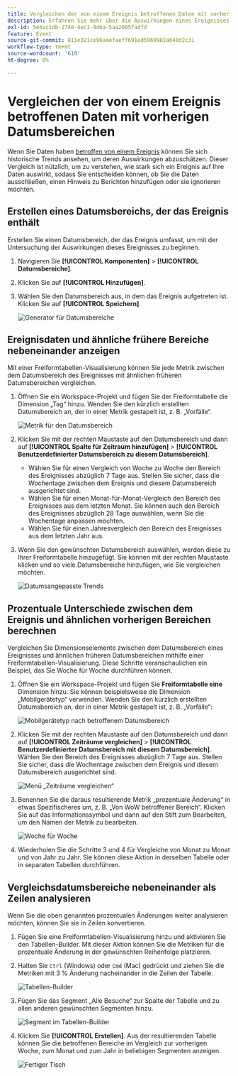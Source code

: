 ```yaml
---
title: Vergleichen der von einem Ereignis betroffenen Daten mit vorherigen Datumsbereichen
description: Erfahren Sie mehr über die Auswirkungen eines Ereignisses, z. B. eines Implementierungsproblems oder -ausfalls, indem Sie es mit früheren Trends vergleichen.
exl-id: 5e4ac1db-2740-4ec1-9d6a-5aa2005fadfd
feature: Event
source-git-commit: 811e321ce96aaefaeff691ed5969981a048d2c31
workflow-type: tm+mt
source-wordcount: '610'
ht-degree: 0%

---
```


# Vergleichen der von einem Ereignis betroffenen Daten mit vorherigen Datumsbereichen

Wenn Sie Daten haben [betroffen von einem Ereignis](overview.md) können Sie sich historische Trends ansehen, um deren Auswirkungen abzuschätzen. Dieser Vergleich ist nützlich, um zu verstehen, wie stark sich ein Ereignis auf Ihre Daten auswirkt, sodass Sie entscheiden können, ob Sie die Daten ausschließen, einen Hinweis zu Berichten hinzufügen oder sie ignorieren möchten.

## Erstellen eines Datumsbereichs, der das Ereignis enthält

Erstellen Sie einen Datumsbereich, der das Ereignis umfasst, um mit der Untersuchung der Auswirkungen dieses Ereignisses zu beginnen.

1. Navigieren Sie **[!UICONTROL Komponenten]** > **[!UICONTROL Datumsbereiche]**.
2. Klicken Sie auf **[!UICONTROL Hinzufügen]**.
3. Wählen Sie den Datumsbereich aus, in dem das Ereignis aufgetreten ist. Klicken Sie auf **[!UICONTROL Speichern]**.

   ![Generator für Datumsbereiche](assets/date_range_builder.png)

## Ereignisdaten und ähnliche frühere Bereiche nebeneinander anzeigen

Mit einer Freiformtabellen-Visualisierung können Sie jede Metrik zwischen dem Datumsbereich des Ereignisses mit ähnlichen früheren Datumsbereichen vergleichen.

1. Öffnen Sie ein Workspace-Projekt und fügen Sie der Freiformtabelle die Dimension „Tag“ hinzu. Wenden Sie den kürzlich erstellten Datumsbereich an, der in einer Metrik gestapelt ist, z. B. „Vorfälle“.

   ![Metrik für den Datumsbereich](assets/date_range_metric.png)

2. Klicken Sie mit der rechten Maustaste auf den Datumsbereich und dann auf **[!UICONTROL Spalte für Zeitraum hinzufügen]** > **[!UICONTROL Benutzerdefinierter Datumsbereich zu diesem Datumsbereich]**.
   * Wählen Sie für einen Vergleich von Woche zu Woche den Bereich des Ereignisses abzüglich 7 Tage aus. Stellen Sie sicher, dass die Wochentage zwischen dem Ereignis und diesem Datumsbereich ausgerichtet sind.
   * Wählen Sie für einen Monat-für-Monat-Vergleich den Bereich des Ereignisses aus dem letzten Monat. Sie können auch den Bereich des Ereignisses abzüglich 28 Tage auswählen, wenn Sie die Wochentage anpassen möchten.
   * Wählen Sie für einen Jahresvergleich den Bereich des Ereignisses aus dem letzten Jahr aus.
3. Wenn Sie den gewünschten Datumsbereich auswählen, werden diese zu Ihrer Freiformtabelle hinzugefügt. Sie können mit der rechten Maustaste klicken und so viele Datumsbereiche hinzufügen, wie Sie vergleichen möchten.

   ![Datumsangepasste Trends](assets/date_aligned_trends.png)

## Prozentuale Unterschiede zwischen dem Ereignis und ähnlichen vorherigen Bereichen berechnen

Vergleichen Sie Dimensionselemente zwischen dem Datumsbereich eines Ereignisses und ähnlichen früheren Datumsbereichen mithilfe einer Freiformtabellen-Visualisierung. Diese Schritte veranschaulichen ein Beispiel, das Sie Woche für Woche durchführen können.

1. Öffnen Sie ein Workspace-Projekt und fügen Sie **Freiformtabelle eine** Dimension hinzu. Sie können beispielsweise die Dimension „Mobilgerätetyp“ verwenden. Wenden Sie den kürzlich erstellten Datumsbereich an, der in einer Metrik gestapelt ist, z. B. „Vorfälle“:

   ![Mobilgerätetyp nach betroffenem Datumsbereich](assets/mobile_device_type.png)

2. Klicken Sie mit der rechten Maustaste auf den Datumsbereich und dann auf **[!UICONTROL Zeiträume vergleichen]** > **[!UICONTROL Benutzerdefinierter Datumsbereich mit diesem Datumsbereich]**. Wählen Sie den Bereich des Ereignisses abzüglich 7 Tage aus. Stellen Sie sicher, dass die Wochentage zwischen dem Ereignis und diesem Datumsbereich ausgerichtet sind.

   ![Menü „Zeiträume vergleichen“](assets/compare_time_custom.png)

3. Benennen Sie die daraus resultierende Metrik „prozentuale Änderung“ in etwas Spezifischeres um, z. B. „Von WoW betroffener Bereich“. Klicken Sie auf das Informationssymbol und dann auf den Stift zum Bearbeiten, um den Namen der Metrik zu bearbeiten.

   ![Woche für Woche](assets/wow_affected_range.png)

4. Wiederholen Sie die Schritte 3 und 4 für Vergleiche von Monat zu Monat und von Jahr zu Jahr. Sie können diese Aktion in derselben Tabelle oder in separaten Tabellen durchführen.

## Vergleichsdatumsbereiche nebeneinander als Zeilen analysieren

Wenn Sie die oben genannten prozentualen Änderungen weiter analysieren möchten, können Sie sie in Zeilen konvertieren.

1. Fügen Sie eine Freiformtabellen-Visualisierung hinzu und aktivieren Sie den Tabellen-Builder. Mit dieser Aktion können Sie die Metriken für die prozentuale Änderung in der gewünschten Reihenfolge platzieren.
2. Halten Sie `Ctrl` (Windows) oder `Cmd` (Mac) gedrückt und ziehen Sie die Metriken mit 3 % Änderung nacheinander in die Zeilen der Tabelle.

   ![Tabellen-Builder](assets/table_builder.png)

3. Fügen Sie das Segment „Alle Besuche“ zur Spalte der Tabelle und zu allen anderen gewünschten Segmenten hinzu.

   ![Segment im Tabellen-Builder](assets/table_builder_segments.png)

4. Klicken Sie **[!UICONTROL Erstellen]**. Aus der resultierenden Tabelle können Sie die betroffenen Bereiche im Vergleich zur vorherigen Woche, zum Monat und zum Jahr in beliebigen Segmenten anzeigen.

   ![Fertiger Tisch](assets/table_builder_finished.png)

